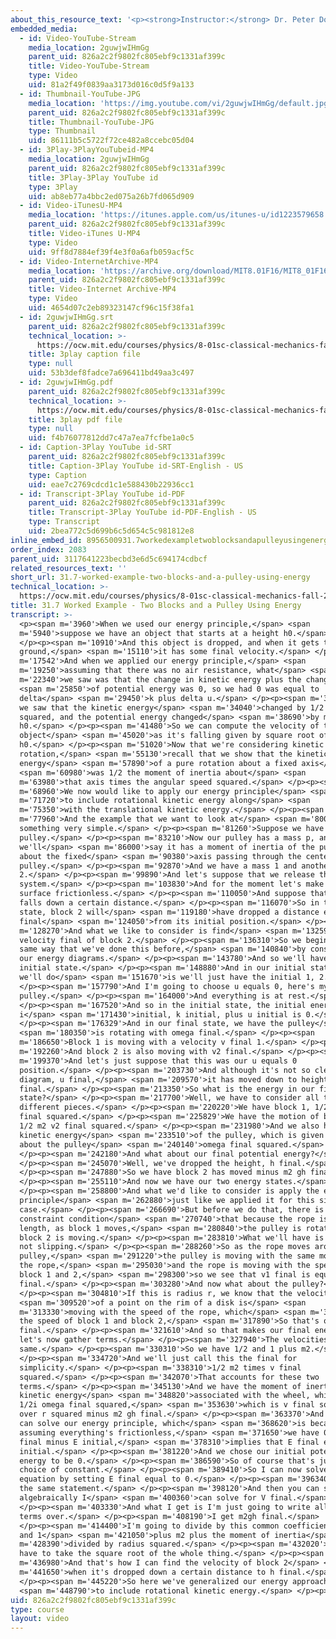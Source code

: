 ```yaml
---
about_this_resource_text: '<p><strong>Instructor:</strong> Dr. Peter Dourmashkin</p>'
embedded_media:
  - id: Video-YouTube-Stream
    media_location: 2guwjwIHmGg
    parent_uid: 826a2c2f9802fc805ebf9c1331af399c
    title: Video-YouTube-Stream
    type: Video
    uid: 81a2f49f0839aa3173d016c0d5f9a133
  - id: Thumbnail-YouTube-JPG
    media_location: 'https://img.youtube.com/vi/2guwjwIHmGg/default.jpg'
    parent_uid: 826a2c2f9802fc805ebf9c1331af399c
    title: Thumbnail-YouTube-JPG
    type: Thumbnail
    uid: 86111b5c5722f72ce482a8ccebc05d04
  - id: 3Play-3PlayYouTubeid-MP4
    media_location: 2guwjwIHmGg
    parent_uid: 826a2c2f9802fc805ebf9c1331af399c
    title: 3Play-3Play YouTube id
    type: 3Play
    uid: ab8eb77a4bbc2ed075a26b7fd065d909
  - id: Video-iTunesU-MP4
    media_location: 'https://itunes.apple.com/us/itunes-u/id1223579658'
    parent_uid: 826a2c2f9802fc805ebf9c1331af399c
    title: Video-iTunes U-MP4
    type: Video
    uid: 9ff8d7884ef39f4e3f0a6afb059acf5c
  - id: Video-InternetArchive-MP4
    media_location: 'https://archive.org/download/MIT8.01F16/MIT8_01F16_L31v06_360p.mp4'
    parent_uid: 826a2c2f9802fc805ebf9c1331af399c
    title: Video-Internet Archive-MP4
    type: Video
    uid: 4654d07c2eb89323147cf96c15f38fa1
  - id: 2guwjwIHmGg.srt
    parent_uid: 826a2c2f9802fc805ebf9c1331af399c
    technical_location: >-
      https://ocw.mit.edu/courses/physics/8-01sc-classical-mechanics-fall-2016/week-10-rotational-motion/31.7-worked-example-two-blocks-and-a-pulley-using-energy/31.7-worked-example-two-blocks-and-a-pulley-using-energy/2guwjwIHmGg.srt
    title: 3play caption file
    type: null
    uid: 53b3def8fadce7a696411bd49aa3c497
  - id: 2guwjwIHmGg.pdf
    parent_uid: 826a2c2f9802fc805ebf9c1331af399c
    technical_location: >-
      https://ocw.mit.edu/courses/physics/8-01sc-classical-mechanics-fall-2016/week-10-rotational-motion/31.7-worked-example-two-blocks-and-a-pulley-using-energy/31.7-worked-example-two-blocks-and-a-pulley-using-energy/2guwjwIHmGg.pdf
    title: 3play pdf file
    type: null
    uid: f4b76077812dd7c47a7ea7fcfbe1a0c5
  - id: Caption-3Play YouTube id-SRT
    parent_uid: 826a2c2f9802fc805ebf9c1331af399c
    title: Caption-3Play YouTube id-SRT-English - US
    type: Caption
    uid: eae7c2769cdcd1c1e588430b22936cc1
  - id: Transcript-3Play YouTube id-PDF
    parent_uid: 826a2c2f9802fc805ebf9c1331af399c
    title: Transcript-3Play YouTube id-PDF-English - US
    type: Transcript
    uid: 2bea772c5d699b6c5d654c5c981812e8
inline_embed_id: 8956500931.7workedexampletwoblocksandapulleyusingenergy23243991
order_index: 2083
parent_uid: 3117641223becbd3e6d5c694174cdbcf
related_resources_text: ''
short_url: 31.7-worked-example-two-blocks-and-a-pulley-using-energy
technical_location: >-
  https://ocw.mit.edu/courses/physics/8-01sc-classical-mechanics-fall-2016/week-10-rotational-motion/31.7-worked-example-two-blocks-and-a-pulley-using-energy/31.7-worked-example-two-blocks-and-a-pulley-using-energy
title: 31.7 Worked Example - Two Blocks and a Pulley Using Energy
transcript: >-
  <p><span m='3960'>When we used our energy principle,</span> <span
  m='5940'>suppose we have an object that starts at a height h0.</span>
  </p><p><span m='10910'>And this object is dropped, and when it gets to the
  ground,</span> <span m='15110'>it has some final velocity.</span> </p><p><span
  m='17542'>And when we applied our energy principle,</span> <span
  m='19250'>assuming that there was no air resistance, what</span> <span
  m='22340'>we saw was that the change in kinetic energy plus the change</span>
  <span m='25850'>of potential energy was 0, so we had 0 was equal to
  delta</span> <span m='29450'>k plus delta u.</span> </p><p><span m='32180'>And
  we saw that the kinetic energy</span> <span m='34040'>changed by 1/2 mv
  squared, and the potential energy changed</span> <span m='38690'>by minus mg
  h0.</span> </p><p><span m='41480'>So we can compute the velocity of the
  object</span> <span m='45020'>as it's falling given by square root of 2g
  h0.</span> </p><p><span m='51020'>Now that we're considering kinetic energy of
  rotation,</span> <span m='55130'>recall that we show that the kinetic
  energy</span> <span m='57890'>of a pure rotation about a fixed axis</span>
  <span m='60980'>was 1/2 the moment of inertia about</span> <span
  m='63980'>that axis times the angular speed squared.</span> </p><p><span
  m='68960'>We now would like to apply our energy principle</span> <span
  m='71720'>to include rotational kinetic energy along</span> <span
  m='75350'>with the translational kinetic energy.</span> </p><p><span
  m='77960'>And the example that we want to look at</span> <span m='80000'>is
  something very simple.</span> </p><p><span m='81260'>Suppose we have a
  pulley.</span> </p><p><span m='83210'>Now our pulley has a mass p, and
  we'll</span> <span m='86000'>say it has a moment of inertia of the pulley
  about the fixed</span> <span m='90380'>axis passing through the center of the
  pulley.</span> </p><p><span m='92870'>And we have a mass 1 and another block
  2.</span> </p><p><span m='99890'>And let's suppose that we release this
  system.</span> </p><p><span m='103830'>And for the moment let's make this
  surface frictionless.</span> </p><p><span m='110050'>And suppose that block 2
  falls down a certain distance.</span> </p><p><span m='116070'>So in the final
  state, block 2 will</span> <span m='119180'>have dropped a distance each
  final</span> <span m='124050'>from its initial position.</span> </p><p><span
  m='128270'>And what we like to consider is find</span> <span m='132590'>the
  velocity final of block 2.</span> </p><p><span m='136310'>So we begin in the
  same way that we've done this before,</span> <span m='140840'>by considering
  our energy diagrams.</span> </p><p><span m='143780'>And so we'll have an
  initial state.</span> </p><p><span m='148880'>And in our initial state, what
  we'll do</span> <span m='151670'>is we'll just have the initial 1, 2.</span>
  </p><p><span m='157790'>And I'm going to choose u equals 0, here's my
  pulley.</span> </p><p><span m='164000'>And everything is at rest.</span>
  </p><p><span m='167520'>And so in the initial state, the initial energy,
  i</span> <span m='171430'>initial, k initial, plus u initial is 0.</span>
  </p><p><span m='176329'>And in our final state, we have the pulley</span>
  <span m='180350'>is rotating with omega final.</span> </p><p><span
  m='186650'>Block 1 is moving with a velocity v final 1.</span> </p><p><span
  m='192260'>And block 2 is also moving with v2 final.</span> </p><p><span
  m='199370'>And let's just suppose that this was our u equals 0
  position.</span> </p><p><span m='203730'>And although it's not so clear in the
  diagram, u final,</span> <span m='209570'>it has moved down to height h
  final.</span> </p><p><span m='213350'>So what is the energy in our final
  state?</span> </p><p><span m='217700'>Well, we have to consider all the
  different pieces.</span> </p><p><span m='220220'>We have block 1, 1/2 m1, v1
  final squared.</span> </p><p><span m='225829'>We have the motion of block 2,
  1/2 m2 v2 final squared.</span> </p><p><span m='231980'>And we also have the
  kinetic energy</span> <span m='233510'>of the pulley, which is given by 1/2 I
  about the pulley</span> <span m='240140'>omega final squared.</span>
  </p><p><span m='242180'>And what about our final potential energy?</span>
  </p><p><span m='245070'>Well, we've dropped the height, h final.</span>
  </p><p><span m='247880'>So we have block 2 has moved minus m2 gh final.</span>
  </p><p><span m='255110'>And now we have our two energy states.</span>
  </p><p><span m='258800'>And what we'd like to consider is apply the energy
  principle</span> <span m='262880'>just like we applied it for this simple
  case.</span> </p><p><span m='266690'>But before we do that, there is a
  constraint condition</span> <span m='270740'>that because the rope is fixed in
  length, as block 1 moves,</span> <span m='280840'>the pulley is rotating and
  block 2 is moving.</span> </p><p><span m='283810'>What we'll have is fixed and
  not slipping.</span> </p><p><span m='288260'>So as the rope moves around the
  pulley,</span> <span m='291220'>the pulley is moving with the same motion as
  the rope,</span> <span m='295030'>and the rope is moving with the speeds of
  block 1 and 2,</span> <span m='298300'>so we see that v1 final is equal to v2
  final.</span> </p><p><span m='303280'>And now what about the pulley?</span>
  </p><p><span m='304810'>If this is radius r, we know that the velocity</span>
  <span m='309520'>of a point on the rim of a disk is</span> <span
  m='313330'>moving with the speed of the rope, which</span> <span m='315940'>is
  the speed of block 1 and block 2,</span> <span m='317890'>So that's our omega
  final.</span> </p><p><span m='321610'>And so that makes our final energy,
  let's now gather terms.</span> </p><p><span m='327940'>The velocities are the
  same.</span> </p><p><span m='330310'>So we have 1/2 and 1 plus m2.</span>
  </p><p><span m='334720'>And we'll just call this the final for
  simplicity.</span> </p><p><span m='338310'>1/2 m2 times v final
  squared.</span> </p><p><span m='342070'>That accounts for these two
  terms.</span> </p><p><span m='345130'>And we have the moment of inertia,
  kinetic energy</span> <span m='348820'>associated with the wheel, which is
  1/2i omega final squared,</span> <span m='353630'>which is v final squared
  over r squared minus m2 gh final.</span> </p><p><span m='363370'>And so now we
  can solve our energy principle, which</span> <span m='368620'>is because we're
  assuming everything's frictionless,</span> <span m='371650'>we have 0 equals E
  final minus E initial,</span> <span m='378310'>implies that E final equals E
  initial.</span> </p><p><span m='381220'>And we chose our initial potential
  energy to be 0.</span> </p><p><span m='386590'>So of course that's just a
  choice of constant.</span> </p><p><span m='389410'>So I can now solve this
  equation by setting E final equal to 0.</span> </p><p><span m='396340'>That's
  the same statement.</span> </p><p><span m='398120'>And then you can see
  algebraically I</span> <span m='400360'>can solve for V final.</span>
  </p><p><span m='403330'>And what I get is I'm just going to write all these
  terms over.</span> </p><p><span m='408190'>I get m2gh final.</span>
  </p><p><span m='414400'>I'm going to divide by this common coefficient, 1/2
  and 1</span> <span m='421050'>plus m2 plus the moment of inertia</span> <span
  m='428390'>divided by radius squared.</span> </p><p><span m='432020'>And I now
  have to take the square root of the whole thing.</span> </p><p><span
  m='436980'>And that's how I can find the velocity of block 2</span> <span
  m='441650'>when it's dropped down a certain distance to h final.</span>
  </p><p><span m='445220'>So here we've generalized our energy approach</span>
  <span m='448790'>to include rotational kinetic energy.</span> </p><p></p>
uid: 826a2c2f9802fc805ebf9c1331af399c
type: course
layout: video
---
```

